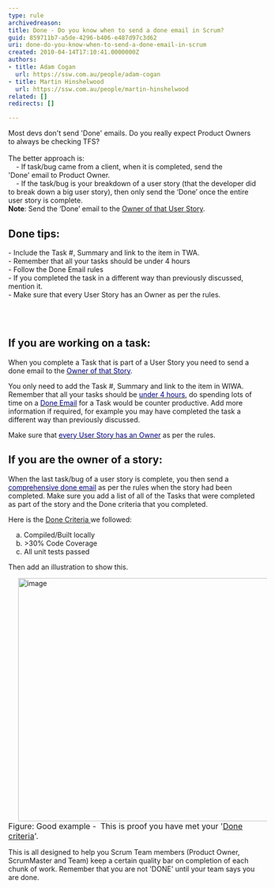 ```yaml
---
type: rule
archivedreason: 
title: Done - Do you know when to send a done email in Scrum?
guid: 859711b7-a5de-4296-b406-e487d97c3d62
uri: done-do-you-know-when-to-send-a-done-email-in-scrum
created: 2010-04-14T17:10:41.0000000Z
authors:
- title: Adam Cogan
  url: https://ssw.com.au/people/adam-cogan
- title: Martin Hinshelwood
  url: https://ssw.com.au/people/martin-hinshelwood
related: []
redirects: []

---
```




  <p>Most devs don't send 'Done' emails. Do you really expect Product Owners to always be checking TFS?<br>
<br>
The better approach is&#58;<br>
&#160;&#160;&#160;&#160;- If task/bug came from a client, when it is completed, send&#160;the 'Done'&#160;email to Product Owner.<br>
&#160;&#160;&#160;&#160;-&#160;If the task/bug is your breakdown of a user story (that the developer did to break down a big user story), then only send the ‘Done’ once the entire user story is complete.<br>
<strong>Note</strong>&#58; Send the ‘Done’ email to the <a shape="rect" href="/Pages/OwnerForEveryUserStory.aspx" target="_blank">Owner of that User Story</a>.</p>
<h2>Done tips&#58;</h2>
<p>- Include the Task #, Summary and link to the item in TWA. <br>
-&#160;Remember that all your tasks should be under 4 hours<br>
-&#160;Follow the Done Email rules<br>
-&#160;If you completed the task in a different way than previously discussed, mention it. <br>
-&#160;Make sure that every User Story has an Owner as per the rules.</p>

<br><excerpt class='endintro'></excerpt><br>

  <h2>If you are working on a task&#58;</h2>
<p>When you complete a Task that is part of a User Story you need to send a done email to the <a shape="rect" href="/Pages/OwnerForEveryUserStory.aspx" target="_blank"><font color="#000080">Owner of that Story</font></a>.</p>
<p>You only need to add the Task #, Summary and link to the item in WIWA. Remember that all your tasks should be <a shape="rect" href="/Pages/BreakLargeTasks.aspx" target="_blank"><font color="#000080">under 4 hours</font></a>, do spending&#160;lots of time on a <a href="/dones-do-you-reply-done-and-delete-the-original-email" shape="rect" target="_blank"><font color="#000080">Done Email</font></a> for a Task would be counter productive.&#160;Add more information if required, for example you may have completed the task a different way than previously discussed.&#160; </p>
<p>Make sure that <a shape="rect" href="/Pages/OwnerForEveryUserStory.aspx" target="_blank"><font color="#000080">every User Story has an Owner</font></a> as per the rules.</p>
<h2>If you are the owner of a story&#58;</h2>
<p>When the last task/bug of a user story is complete, you then send a <a shape="rect" href="/dones-do-you-reply-done-and-delete-the-original-email" target="_blank"><font color="#000080">comprehensive done email</font></a> as per the rules when the story had been completed. Make sure you add a list of all of the Tasks that were completed as part of the story and the Done criteria that you completed.</p>
<p>Here is the&#160;<a shape="rect" href="/done-do-you-go-beyond-done-and-follow-a-definition-of-done" target="_blank">Done Criteria </a>we followed&#58;</p>
<p>&#160;&#160;&#160; a. Compiled/Built&#160;locally&#160;&#160;&#160;&#160;<br>
&#160;&#160;&#160; b. &gt;30%&#160;Code Coverage <br>
&#160;&#160;&#160; c. All unit tests passed </p>
<p>Then add an illustration to show this.</p>
<img border="0" title="image" alt="image" src="/PublishingImages/ProveDoneCriteria.png" style="border-width&#58;0px;border-style&#58;none;border-color&#58;-moz-use-text-color;margin&#58;0px 20px;width&#58;600px;display&#58;inline;height&#58;492px;" /><br>
<font size="-0" class="ms-rteCustom-FigureGood">Figure&#58; Good example -&#160;&#160;This is proof you have met your '<a shape="rect" href="/done-do-you-go-beyond-done-and-follow-a-definition-of-done" target="_blank">Done criteria</a>'. </font>
<p>This is all designed to help you Scrum Team members (Product Owner, ScrumMaster and Team)&#160;keep a certain quality bar on completion of each chunk of work. Remember that you are not 'DONE' until your team says you are done.</p>



